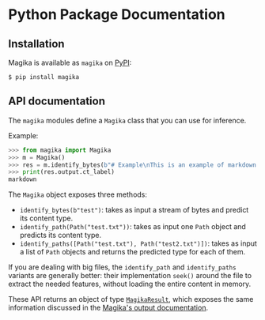 # Python Package Documentation

## Installation

Magika is available as `magika` on [PyPI](https://pypi.org/project/magika):

```shell
$ pip install magika
```

## API documentation

The `magika` modules define a `Magika` class that you can use for inference.

Example:

```python
>>> from magika import Magika
>>> m = Magika()
>>> res = m.identify_bytes(b"# Example\nThis is an example of markdown!")
>>> print(res.output.ct_label)
markdown
```

The `Magika` object exposes three methods:
- `identify_bytes(b"test")`: takes as input a stream of bytes and predict its content type.
- `identify_path(Path("test.txt"))`: takes as input one `Path` object and predicts its content type.
- `identify_paths([Path("test.txt"), Path("test2.txt")])`: takes as input a list of `Path` objects and returns the predicted type for each of them.

If you are dealing with big files, the `identify_path` and `identify_paths` variants are generally better: their implementation `seek()` around the file to extract the needed features, without loading the entire content in memory.

These API returns an object of type [`MagikaResult`](./magika/types.py), which exposes the same information discussed in the [Magika's output documentation](./magika_output.md).
